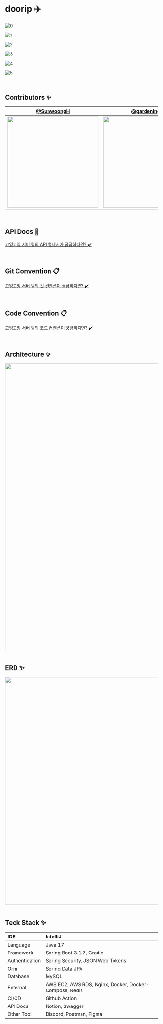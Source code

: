 #  doorip ✈️

![0](https://github.com/Team-Going/Going-Server/assets/81796317/6267da22-73c2-4f76-b05d-d2641663dcf0)

![1](https://github.com/Team-Going/Going-Server/assets/81796317/bcd86483-16f6-43ae-85a6-996cf3c12991)

![2](https://github.com/Team-Going/Going-Server/assets/81796317/c120c80c-ecd1-4c3b-b339-6c8b73bbb011)

![3](https://github.com/Team-Going/Going-Server/assets/81796317/31e28d6c-d46f-4b94-a932-ff1190d8d57a)

![4](https://github.com/Team-Going/Going-Server/assets/81796317/286bcf64-e821-48a2-bb58-ed791b060278)

![5](https://github.com/Team-Going/Going-Server/assets/81796317/3e34400a-02b9-43ed-9582-3a84f438e9e7)

<br>

## Contributors ✨

<div align=center>
  
| [@SunwoongH](https://github.com/SunwoongH) | [@gardening-y](https://github.com/gardening-y) |
| :---: | :---: |
|<img width="300" src="https://github.com/Team-Going/Going-Server/assets/81796317/e035acec-766f-4776-9172-f62e45c9c505">|<img width="300" src="https://github.com/Team-Going/Going-Server/assets/81796317/902f1481-7256-4a66-a8ff-7d069efcd3ea">|

</div>

<br>

## API Docs 🎁
[고잉고잉 서버 팀의 API 명세서가 궁금하다면? ✔️](https://goinggoing.notion.site/API-5911e45adb1948f4975974703f897513?pvs=4)

<br>

## Git Convention 📋
[고잉고잉 서버 팀의 깃 컨벤션이 궁금하다면? ✔️](https://goinggoing.notion.site/Git-Convention-b52cb0e9151e48b3a609b45da8524c72?pvs=4)

<br>

## Code Convention 📋
[고잉고잉 서버 팀의 코드 컨벤션이 궁금하다면? ✔️](https://goinggoing.notion.site/Code-Convention-915632b532004eeb8352e82ea4386016?pvs=4)

<br>

## Architecture ✨

<div align=center>
  
<img width="943" src="https://github.com/Team-Going/Going-Server/assets/81796317/81958e17-58bf-4a3e-a43f-7a6abea968d5">

</div>

<br>

## ERD ✨

<div align=center>
  
<img width="750" src="https://github.com/Team-Going/Going-Server/assets/81796317/6e7c28e0-02ca-4731-9c56-5d60c5df0478">

</div>

<br>

## Teck Stack ✨

| IDE | IntelliJ |
|:---|:---|
| Language | Java 17 |
| Framework | Spring Boot 3.1.7, Gradle |
| Authentication | Spring Security, JSON Web Tokens |
| Orm | Spring Data JPA |
| Database | MySQL |
| External | AWS EC2, AWS RDS, Nginx, Docker, Docker-Compose, Redis |
| CI/CD | Github Action |
| API Docs | Notion, Swagger |
| Other Tool | Discord, Postman, Figma |

<br>
